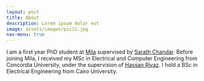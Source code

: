 ```yaml
---
layout: post
title: About
description: Lorem ipsum dolor est
image: assets/images/pic11.jpg
nav-menu: true
---
```


I am a first year PhD student at [Mila](https://mila.quebec/en/person/abdelrahman-zayed/) supervised by [Sarath Chandar](http://sarathchandar.in/). Before joining Mila, I received my MSc in Electrical and Computer Engineering from Concordia University, under the supervision of [Hassan Rivaz](https://users.encs.concordia.ca/~hrivaz/). I hold a BSc in Electrical Engineering from Cairo University.
